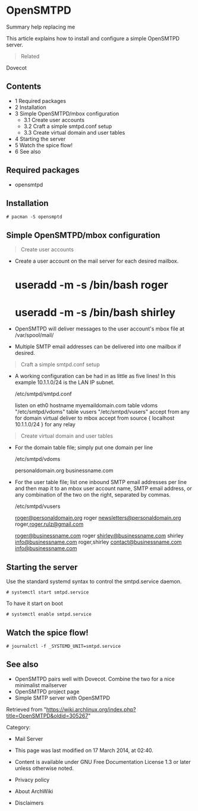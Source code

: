 OpenSMTPD
=========

Summary help replacing me

This article explains how to install and configure a simple OpenSMTPD
server.

> Related

Dovecot

Contents
--------

-   1 Required packages
-   2 Installation
-   3 Simple OpenSMTPD/mbox configuration
    -   3.1 Create user accounts
    -   3.2 Craft a simple smtpd.conf setup
    -   3.3 Create virtual domain and user tables
-   4 Starting the server
-   5 Watch the spice flow!
-   6 See also

Required packages
-----------------

-   opensmtpd

Installation
------------

    # pacman -S opensmptd

Simple OpenSMTPD/mbox configuration
-----------------------------------

> Create user accounts

-   Create a user account on the mail server for each desired mailbox.

    # useradd -m -s /bin/bash roger
    # useradd -m -s /bin/bash shirley

-   OpenSMTPD will deliver messages to the user account's mbox file at
    /var/spool/mail/<username>
-   Multiple SMTP email addresses can be delivered into one mailbox if
    desired.

> Craft a simple smtpd.conf setup

-   A working configuration can be had in as little as five lines! In
    this example 10.1.1.0/24 is the LAN IP subnet.

    /etc/smtpd/smtpd.conf

    listen on eth0 hostname myemaildomain.com
    table vdoms             "/etc/smtpd/vdoms"
    table vusers            "/etc/smtpd/vusers"
    accept from any for domain <vdoms> virtual <vusers> deliver to mbox
    accept from source { localhost 10.1.1.0/24 } for any relay

> Create virtual domain and user tables

-   For the domain table file; simply put one domain per line

    /etc/smtpd/vdoms

    personaldomain.org
    businessname.com

-   For the user table file; list one inbound SMTP email addresses per
    line and then map it to an mbox user account name, SMTP email
    address, or any combination of the two on the right, separated by
    commas.

    /etc/smtpd/vusers

    roger@personaldomain.org          roger
    newsletters@personaldomain.org    roger,roger.rulz@gmail.com

    roger@businessname.com            roger
    shirley@businessname.com          shirley
    info@businessname.com             roger,shirley
    contact@businessname.com          info@businessname.com

Starting the server
-------------------

Use the standard systemd syntax to control the smtpd.service daemon.

    # systemctl start smtpd.service

To have it start on boot

    # systemctl enable smtpd.service

Watch the spice flow!
---------------------

    # journalctl -f _SYSTEMD_UNIT=smtpd.service

See also
--------

-   OpenSMTPD pairs well with Dovecot. Combine the two for a nice
    minimalist mailserver
-   OpenSMTPD project page
-   Simple SMTP server with OpenSMTPD

Retrieved from
"https://wiki.archlinux.org/index.php?title=OpenSMTPD&oldid=305267"

Category:

-   Mail Server

-   This page was last modified on 17 March 2014, at 02:40.
-   Content is available under GNU Free Documentation License 1.3 or
    later unless otherwise noted.
-   Privacy policy
-   About ArchWiki
-   Disclaimers
